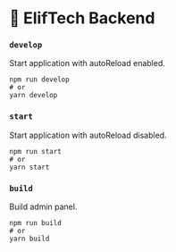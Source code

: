 # 🚀 ElifTech Backend

### `develop`

Start application with autoReload enabled.

```
npm run develop
# or
yarn develop
```

### `start`

Start application with autoReload disabled.

```
npm run start
# or
yarn start
```

### `build`

Build admin panel.

```
npm run build
# or
yarn build
```
